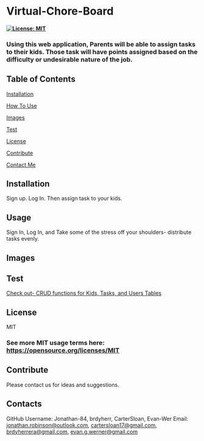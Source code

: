 # Virtual-Chore-Board 

  #### [![License: MIT](https://img.shields.io/badge/License-MIT-green.svg)](https://opensource.org/licenses/MIT)

  ### Using this web application, Parents will be able to assign tasks to their kids. Those task will have points assigned based on the difficulty or undesirable nature of the job.

  ## Table of Contents
  [Installation](#Installation)

  [How To Use](#Usage)

  [Images](#Images)

  [Test](#Test)

  [License](#License)

  [Contribute](#Contribute)

  [Contact Me](#Contact)

  ## Installation 
  Sign up. Log In. Then assign task to your kids. 

  ## Usage 
  Sign In, Log In, and Take some of the stress off your shoulders- distribute tasks evenly. 

  ## Images

  ## Test
  [Check out- CRUD functions for Kids, Tasks, and Users Tables](https://drive.google.com/file/d/1h7vcHVHgK5tkq9y6zOvP2JMA5GepkSMk/view)

  ## License
  MIT
   ### See more MIT usage terms here: https://opensource.org/licenses/MIT
 

  ## Contribute
  Please contact us for ideas and suggestions.

  ## Contacts
  GitHub Username: Jonathan-84, brdyherr, CarterSloan, Evan-Wer
  Email: jonathan.robinson@outlook.com, cartersloan17@gmail.com, brdyherrera@gmail.com, evan.g.werner@gmail.com
  

  

